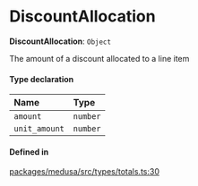 # DiscountAllocation

 **DiscountAllocation**: `Object`

The amount of a discount allocated to a line item

#### Type declaration

| Name | Type |
| :------ | :------ |
| `amount` | `number` |
| `unit_amount` | `number` |

#### Defined in

[packages/medusa/src/types/totals.ts:30](https://github.com/medusajs/medusa/blob/3d9f5ae63/packages/medusa/src/types/totals.ts#L30)
